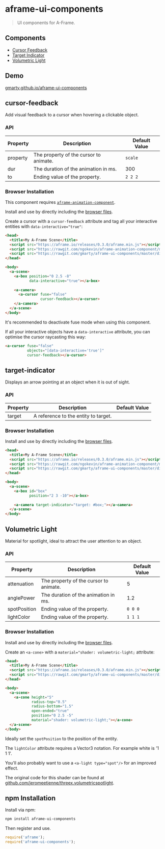 # aframe-ui-components

> UI components for A-Frame.

## Components

* [Cursor Feedback](#cursor-feedback)
* [Target Indicator](#target-indicator)
* [Volumetric Light](#volumetric-light)

## Demo

[gmarty.github.io/aframe-ui-components](https://gmarty.github.io/aframe-ui-components)

## cursor-feedback

Add visual feedback to a cursor when hovering a clickable object.

### API

| Property | Description                            | Default Value |
| -------- | -------------------------------------- | ------------- |
| property | The property of the cursor to animate. | `scale`       |
| dur      | The duration of the animation in ms.   | 300           |
| to       | Ending value of the property.          | `2 2 2`       |

### Browser Installation

This component requires [`aframe-animation-component`](https://github.com/ngokevin/aframe-animation-component).

Install and use by directly including the [browser files](dist).

Create a cursor with a `cursor-feedback` attribute and tag all your interactive 
entities with `data-interactive="true"`:

```html
<head>
  <title>My A-Frame Scene</title>
  <script src="https://aframe.io/releases/0.3.0/aframe.min.js"></script>
  <script src="https://rawgit.com/ngokevin/aframe-animation-component/master/dist/aframe-animation-component.min.js"></script>
  <script src="https://rawgit.com/gmarty/aframe-ui-components/master/dist/aframe-ui-components.min.js"></script>
</head>

<body>
  <a-scene>
    <a-box position="0 2.5 -8"
           data-interactive="true"></a-box>
  
    <a-camera>
      <a-cursor fuse="false"
                cursor-feedback></a-cursor>
    </a-camera>
  </a-scene>
</body>
```

It's recommended to deactivate fuse mode when using this component.

If all your interactive objects have a `data-interactive` attribute, you can 
optimise the cursor raycasting this way:
```html
<a-cursor fuse="false"
          objects="[data-interactive='true']"
          cursor-feedback></a-cursor>
```

## target-indicator

Displays an arrow pointing at an object when it is out of sight.

### API

| Property | Description                            | Default Value |
| -------- | -------------------------------------- | ------------- |
| target   | A reference to the entity to target.   |               |

### Browser Installation

Install and use by directly including the [browser files](dist).

```html
<head>
  <title>My A-Frame Scene</title>
  <script src="https://aframe.io/releases/0.3.0/aframe.min.js"></script>
  <script src="https://rawgit.com/ngokevin/aframe-animation-component/master/dist/aframe-animation-component.min.js"></script>
  <script src="https://rawgit.com/gmarty/aframe-ui-components/master/dist/aframe-ui-components.min.js"></script>
</head>

<body>
  <a-scene>
    <a-box id="box"
           position="2 3 -10"></a-box>
  
    <a-camera target-indicator="target: #box;"></a-camera>
  </a-scene>
</body>
```

## Volumetric Light

Material for spotlight, ideal to attract the user attention to an object.

### API

| Property     | Description                            | Default Value |
| ------------ | -------------------------------------- | ------------- |
| attenuation  | The property of the cursor to animate. | 5             |
| anglePower   | The duration of the animation in ms.   | 1.2           |
| spotPosition | Ending value of the property.          | `0 0 0`       |
| lightColor   | Ending value of the property.          | `1 1 1`       |

### Browser Installation

Install and use by directly including the [browser files](dist).

Create an `<a-cone>` with a `material="shader: volumetric-light;` attribute:

```html
<head>
  <title>My A-Frame Scene</title>
  <script src="https://aframe.io/releases/0.3.0/aframe.min.js"></script>
  <script src="https://rawgit.com/gmarty/aframe-ui-components/master/dist/aframe-ui-components.min.js"></script>
</head>

<body>
  <a-scene>
    <a-cone height="5"
            radius-top="0.5"
            radius-bottom="1.5"
            open-ended="true"
            position="0 2.5 -5"
            material="shader: volumetric-light;"></a-cone>
  </a-scene>
</body>
```

Ideally set the `spotPosition` to the position of the entity.

The `lightColor` attribute requires a Vector3 notation. For example white is
 '1 1 1'.
 
You'll also probably want to use a `<a-light type="spot"/>` for an improved
effect.

The original code for this shader can be found at [github.com/jeromeetienne/threex.volumetricspotlight](https://github.com/jeromeetienne/threex.volumetricspotlight).

## npm Installation

Install via npm:

```bash
npm install aframe-ui-components
```

Then register and use.

```js
require('aframe');
require('aframe-ui-components');
```
